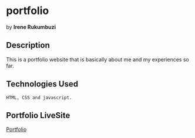 # portfolio
by **Irene Rukumbuzi**

## Description
This is a portfolio website that is basically about me and my experiences so far.

## Technologies Used
```
HTML, CSS and javascript.
```
## Portfolio LiveSite
[Portfolio](https://irenerukumbuzi.github.io/portfolio/)
